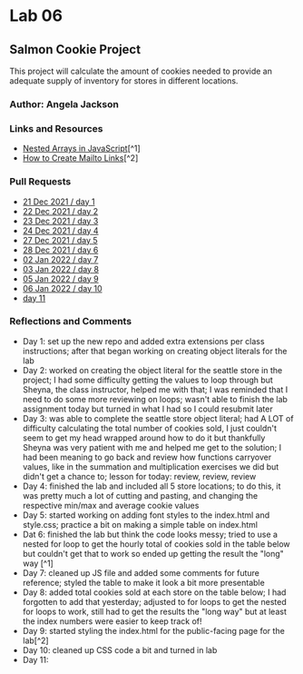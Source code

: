 # Lab 06

## Salmon Cookie Project

This project will calculate the amount of cookies needed to provide an adequate supply of inventory for stores in different locations.

### Author: Angela Jackson

### Links and Resources

* [Nested Arrays in JavaScript](https://www.elated.com/nested-arrays-in-javascript/)[^1]
* [How to Create Mailto Links](https://www.w3docs.com/snippets/html/how-to-create-mailto-links.html)[^2]

### Pull Requests

* [21 Dec 2021 / day 1](https://github.com/anjacks12/cookie-stand/pull/1)
* [22 Dec 2021 / day 2](https://github.com/anjacks12/cookie-stand/pull/2)
* [23 Dec 2021 / day 3](https://github.com/anjacks12/cookie-stand/pull/3)
* [24 Dec 2021 / day 4](https://github.com/anjacks12/cookie-stand/pull/4)
* [27 Dec 2021 / day 5](https://github.com/anjacks12/cookie-stand/pull/5)
* [28 Dec 2021 / day 6](https://github.com/anjacks12/cookie-stand/pull/6)
* [02 Jan 2022 / day 7](https://github.com/anjacks12/cookie-stand/pull/7)
* [03 Jan 2022 / day 8](https://github.com/anjacks12/cookie-stand/pull/8)
* [05 Jan 2022 / day 9](https://github.com/anjacks12/cookie-stand/pull/9)
* [06 Jan 2022 / day 10](https://github.com/anjacks12/cookie-stand/pull/10)
* [day 11](URL)

### Reflections and Comments

* Day 1: set up the new repo and added extra extensions per class instructions; after that began working on creating object literals for the lab
* Day 2: worked on creating the object literal for the seattle store in the project; I had some difficulty getting the values to loop through but Sheyna, the class instructor, helped me with that; I was reminded that I need to do some more reviewing on loops; wasn't able to finish the lab assignment today but turned in what I had so I could resubmit later
* Day 3: was able to complete the seattle store object literal; had A LOT of difficulty calculating the total number of cookies sold, I just couldn't seem to get my head wrapped around how to do it but thankfully Sheyna was very patient with me and helped me get to the solution; I had been meaning to go back and review how functions carryover values, like in the summation and multiplication exercises we did but didn't get a chance to; lesson for today: review, review, review
* Day 4: finished the lab and included all 5 store locations; to do this, it was pretty much a lot of cutting and pasting, and changing the respective min/max and average cookie values
* Day 5: started working on adding font styles to the index.html and style.css; practice a bit on making a simple table on index.html
* Dat 6: finished the lab but think the code looks messy; tried to use a nested for loop to get the hourly total of cookies sold in the table below but couldn't get that to work so ended up getting the result the "long" way [^1]
* Day 7: cleaned up JS file and added some comments for future reference; styled the table to make it look a bit more presentable
* Day 8: added total cookies sold at each store on the table below; I had forgotten to add that yesterday; adjusted to for loops to get the nested for loops to work, still had to get the results the "long way" but at least the index numbers were easier to keep track of!
* Day 9: started styling the index.html for the public-facing page for the lab[^2]
* Day 10: cleaned up CSS code a bit and turned in lab
* Day 11: 